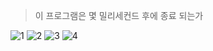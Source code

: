 > 이 프로그램은 몇 밀리세컨드 후에 종료 되는가

![1](https://github.com/king-raccoon/Yoom/assets/78426205/b554ed3c-f124-4779-bfe5-e0a1c574b6c6)
![2](https://github.com/king-raccoon/Yoom/assets/78426205/6c4307a9-c075-4c0e-bffb-da8cbb4296f2)
![3](https://github.com/king-raccoon/Yoom/assets/78426205/34ac5b8a-5f3f-4445-8f2b-cd21df79fe40)
![4](https://github.com/king-raccoon/Yoom/assets/78426205/7fd3ca5f-4f75-4ac0-a5f3-cabe7f8b5db5)
